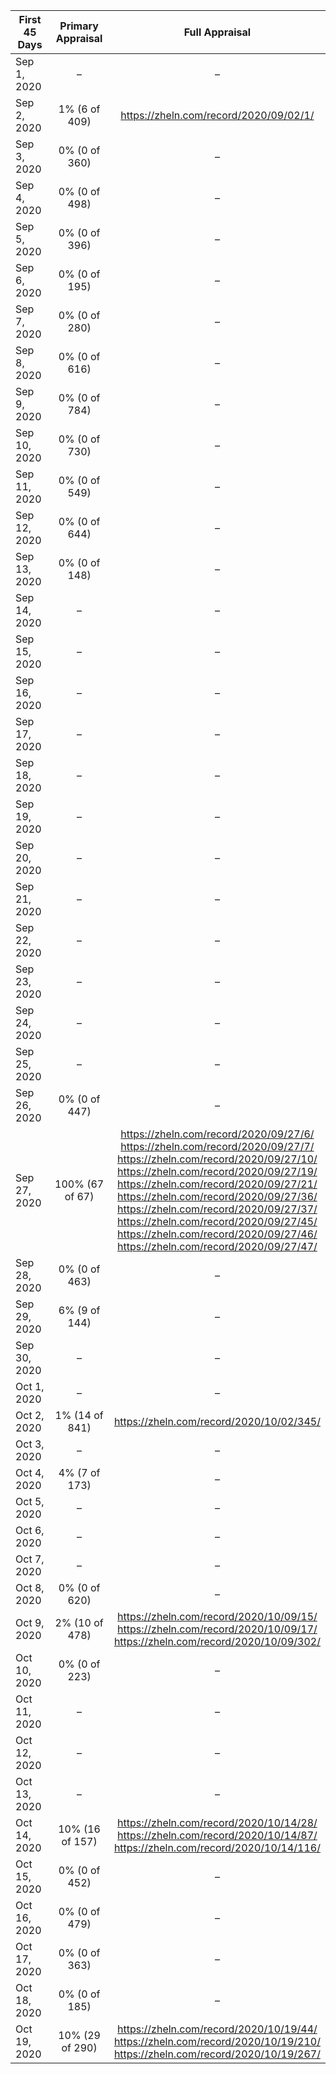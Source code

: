 | First 45 Days | Primary Appraisal | Full Appraisal |
|---------------|:-----------------:|:--------------:|
| Sep 1, 2020 | – | – |
| Sep 2, 2020 | 1% (6 of 409) | https://zheln.com/record/2020/09/02/1/ |
| Sep 3, 2020 | 0% (0 of 360) | – |
| Sep 4, 2020 | 0% (0 of 498) | – |
| Sep 5, 2020 | 0% (0 of 396) | – |
| Sep 6, 2020 | 0% (0 of 195) | – |
| Sep 7, 2020 | 0% (0 of 280) | – |
| Sep 8, 2020 | 0% (0 of 616) | – |
| Sep 9, 2020 | 0% (0 of 784) | – |
| Sep 10, 2020 | 0% (0 of 730) | – |
| Sep 11, 2020 | 0% (0 of 549) | – |
| Sep 12, 2020 | 0% (0 of 644) | – |
| Sep 13, 2020 | 0% (0 of 148) | – |
| Sep 14, 2020 | – | – |
| Sep 15, 2020 | – | – |
| Sep 16, 2020 | – | – |
| Sep 17, 2020 | – | – |
| Sep 18, 2020 | – | – |
| Sep 19, 2020 | – | – |
| Sep 20, 2020 | – | – |
| Sep 21, 2020 | – | – |
| Sep 22, 2020 | – | – |
| Sep 23, 2020 | – | – |
| Sep 24, 2020 | – | – |
| Sep 25, 2020 | – | – |
| Sep 26, 2020 | 0% (0 of 447) | – |
| Sep 27, 2020 | 100% (67 of 67) | https://zheln.com/record/2020/09/27/6/<br>https://zheln.com/record/2020/09/27/7/<br>https://zheln.com/record/2020/09/27/10/<br>https://zheln.com/record/2020/09/27/19/<br>https://zheln.com/record/2020/09/27/21/<br>https://zheln.com/record/2020/09/27/36/<br>https://zheln.com/record/2020/09/27/37/<br>https://zheln.com/record/2020/09/27/45/<br>https://zheln.com/record/2020/09/27/46/<br>https://zheln.com/record/2020/09/27/47/ |
| Sep 28, 2020 | 0% (0 of 463) | – |
| Sep 29, 2020 | 6% (9 of 144) | – |
| Sep 30, 2020 | – | – |
| Oct 1, 2020 | – | – |
| Oct 2, 2020 | 1% (14 of 841) | https://zheln.com/record/2020/10/02/345/ |
| Oct 3, 2020 | – | – |
| Oct 4, 2020 | 4% (7 of 173) | – |
| Oct 5, 2020 | – | – |
| Oct 6, 2020 | – | – |
| Oct 7, 2020 | – | – |
| Oct 8, 2020 | 0% (0 of 620) | – |
| Oct 9, 2020 | 2% (10 of 478) | https://zheln.com/record/2020/10/09/15/<br>https://zheln.com/record/2020/10/09/17/<br>https://zheln.com/record/2020/10/09/302/ |
| Oct 10, 2020 | 0% (0 of 223) | – |
| Oct 11, 2020 | – | – |
| Oct 12, 2020 | – | – |
| Oct 13, 2020 | – | – |
| Oct 14, 2020 | 10% (16 of 157) | https://zheln.com/record/2020/10/14/28/<br>https://zheln.com/record/2020/10/14/87/<br>https://zheln.com/record/2020/10/14/116/ |
| Oct 15, 2020 | 0% (0 of 452) | – |
| Oct 16, 2020 | 0% (0 of 479) | – |
| Oct 17, 2020 | 0% (0 of 363) | – |
| Oct 18, 2020 | 0% (0 of 185) | – |
| Oct 19, 2020 | 10% (29 of 290) | https://zheln.com/record/2020/10/19/44/<br>https://zheln.com/record/2020/10/19/210/<br>https://zheln.com/record/2020/10/19/267/ |
